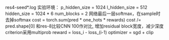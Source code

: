 res4-seed*.log
实验环境：
        p_hidden_size = 1024
        l_hidden_size = 512
        hidden_size = 1024 * 6
        num_blocks = 2
        网络最后一层softmax，在sample时去掉softmax
        cost = torch.sum(pred * one_hots * rewards)
        cost /= pred.shape[0]
和res-8比较CNN 100作对比, 增加residual block宽度，减少深度
criterion采用multiprob
reward = loss_i - loss_(i-1)
optimizer = sgd + clip